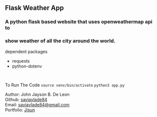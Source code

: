 ## Flask Weather App
### A python flask based website that uses openweathermap api to<br> 
### show weather of all the city around the world.

dependent packages

- requests
- python-dotenv

<br>

To Run The Code
`source venv/bin/activate`
`python3 app.py`

Author: John Jayson B. De Leon<br>
Github: [savjaylade84](github.com/savjaylade84) <br>
Email: savjaylade84@gmail.com<br>
Portfolio: [Jisun](https://savjaylade84.github.io/Jisun.github.io/)<br>
